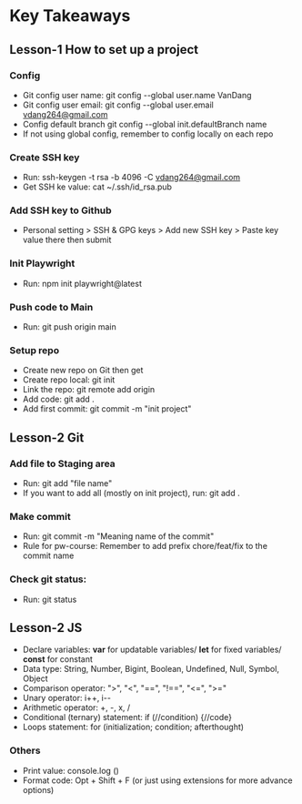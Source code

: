 # Key Takeaways
## Lesson-1 How to set up a project
### Config
* Git config user name: git config --global user.name VanDang
* Git config user email: git config --global user.email vdang264@gmail.com
* Config default branch git config --global init.defaultBranch name
* If not using global config, remember to config locally on each repo
### Create SSH key 
* Run: ssh-keygen -t rsa -b 4096 -C vdang264@gmail.com
* Get SSH ke value: cat ~/.ssh/id_rsa.pub
### Add SSH key to Github 
* Personal setting > SSH & GPG keys > Add new SSH key > Paste key value there then submit 
### Init Playwright
* Run: npm init playwright@latest
### Push code to Main 
* Run: git push origin main 
### Setup repo 
* Create new repo on Git then get <SSH link>
* Create repo local: git init 
* Link the repo: git remote add origin <SSH link> 
* Add code: git add . 
* Add first commit: git commit -m "init project" 
## Lesson-2 Git
### Add file to Staging area 
* Run: git add "file name" 
* If you want to add all (mostly on init project), run: git add . 
### Make commit 
* Run: git commit -m "Meaning name of the commit" 
* Rule for pw-course: Remember to add prefix chore/feat/fix to the commit name 
### Check git status: 
* Run: git status 
## Lesson-2 JS 
* Declare variables: **var** for updatable variables/ **let** for fixed variables/ **const** for constant 
* Data type: String, Number, Bigint, Boolean, Undefined, Null, Symbol, Object
* Comparison operator: ">", "<", "==", "!==", "<=", ">="
* Unary operator: i++, i--
* Arithmetic operator: +, -, x, /
* Conditional (ternary) statement: if (//condition) {//code}
* Loops statement: for (initialization; condition; afterthought)
### Others 
* Print value: console.log () 
* Format code: Opt + Shift + F (or just using extensions for more advance options)